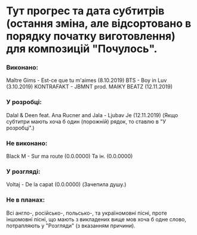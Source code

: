 # Тут прогрес та дата субтитрів (остання зміна, але відсортовано в порядку початку виготовлення) для композицій "Почулось".

### Виконано:
Maître Gims - Est-ce que tu m'aimes (8.10.2019)
BTS - Boy in Luv (3.10.2019)
KONTRAFAKT - JBMNT prod. MAIKY BEATZ (12.11.2019)

### У розробці:
Dalal & Deen feat. Ana Rucner and Jala - Ljubav Je (12.11.2019)
(Якщо субтитри мають хоча б один (порожній) рядок, то ставлю в "У розробці".)

### Не виконано:
Black M - Sur ma route (0.0.0000)
Та ін. (0.0.0000)

### У розгляді:
Voltaj - De la capat (0.0.0000) (Зачепила душу.)

### Не в планах:
Всі англо-, російсько-, польсько-, та україномовні пісні, проте іншомовні пісні, що мають з викладених вище мов хоча б одне слово, потрапляють у "Розгляди" (з вказанням причини).
